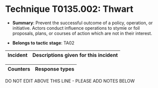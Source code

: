 # Technique T0135.002: Thwart

* **Summary**: Prevent the successful outcome of a policy, operation, or initiative. Actors conduct influence operations to stymie or foil proposals, plans, or courses of action which are not in their interest.  

* **Belongs to tactic stage**: TA02


| Incident | Descriptions given for this incident |
| -------- | -------------------- |



| Counters | Response types |
| -------- | -------------- |


DO NOT EDIT ABOVE THIS LINE - PLEASE ADD NOTES BELOW
